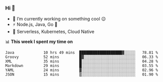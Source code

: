 ### Hi 👋

<!--
**nodejh/nodejh** is a ✨ _special_ ✨ repository because its `README.md` (this file) appears on your GitHub profile.

Here are some ideas to get you started:

- 🔭 I’m currently working on ...
- 🌱 I’m currently learning ...
- 👯 I’m looking to collaborate on ...
- 🤔 I’m looking for help with ...
- 💬 Ask me about ...
- 📫 How to reach me: ...
- 😄 Pronouns: ...
- ⚡ Fun fact: ...
-->

- 🔭 I’m currently working on something cool :wink:
- ⚡ Node.js, Java, Go :thought_balloon:
- 🤖 Serverless, Kubernetes, Cloud Native

📊 **This week I spent my time on**

<!--START_SECTION:waka-->

```text
Java             10 hrs 49 mins  ███████████████████▓░░░░░   78.81 %
Groovy           52 mins         █▓░░░░░░░░░░░░░░░░░░░░░░░   06.33 %
XML              35 mins         █░░░░░░░░░░░░░░░░░░░░░░░░   04.28 %
Markdown         29 mins         █░░░░░░░░░░░░░░░░░░░░░░░░   03.55 %
YAML             24 mins         ▓░░░░░░░░░░░░░░░░░░░░░░░░   02.96 %
JSON             15 mins         ▒░░░░░░░░░░░░░░░░░░░░░░░░   01.90 %
```

<!--END_SECTION:waka-->


<!--
:traffic_light: **Visitors**

![visitors](https://visitor-badge.glitch.me/badge?page_id=nodejh.nodejh)
-->
